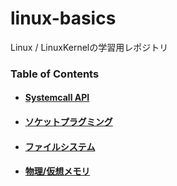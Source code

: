 # linux-basics
Linux / LinuxKernelの学習用レポジトリ

### Table of Contents
 - #### [Systemcall API](syscall)
 - #### [ソケットプラグミング](socket_programing)
 - #### [ファイルシステム](filesystem)
 - #### [物理/仮想メモリ](filesystem)
